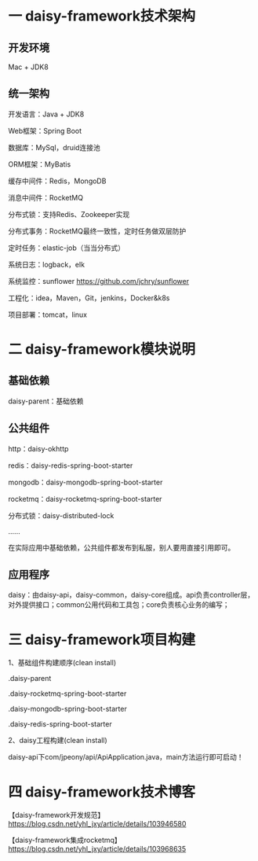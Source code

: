 # 一 daisy-framework技术架构

## 开发环境

Mac + JDK8

## 统一架构

开发语言：Java + JDK8

Web框架：Spring Boot

数据库：MySql，druid连接池

ORM框架：MyBatis

缓存中间件：Redis，MongoDB

消息中间件：RocketMQ

分布式锁：支持Redis、Zookeeper实现

分布式事务：RocketMQ最终一致性，定时任务做双层防护

定时任务：elastic-job（当当分布式）

系统日志：logback，elk

系统监控：sunflower https://github.com/jchry/sunflower

工程化：idea，Maven，Git，jenkins，Docker&k8s

项目部署：tomcat，linux

# 二 daisy-framework模块说明

## 基础依赖

daisy-parent：基础依赖

## 公共组件

http：daisy-okhttp

redis：daisy-redis-spring-boot-starter

mongodb：daisy-mongodb-spring-boot-starter

rocketmq：daisy-rocketmq-spring-boot-starter

分布式锁：daisy-distributed-lock

......

在实际应用中基础依赖，公共组件都发布到私服，别人要用直接引用即可。

## 应用程序

daisy：由daisy-api，daisy-common，daisy-core组成。api负责controller层，对外提供接口；common公用代码和工具包；core负责核心业务的编写；

# 三 daisy-framework项目构建

1、基础组件构建顺序(clean install)

.daisy-parent

.daisy-rocketmq-spring-boot-starter

.daisy-mongodb-spring-boot-starter

.daisy-redis-spring-boot-starter

2、daisy工程构建(clean install)

daisy-api下com/jpeony/api/ApiApplication.java，main方法运行即可启动！

# 四 daisy-framework技术博客

【daisy-framework开发规范】 https://blog.csdn.net/yhl_jxy/article/details/103946580

【daisy-framework集成rocketmq】 https://blog.csdn.net/yhl_jxy/article/details/103968635


